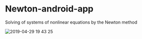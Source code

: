 # Newton-android-app
Solving of systems of nonlinear equations by the Newton method

![2019-04-29 19 43 25](https://user-images.githubusercontent.com/32476224/56912892-05c80780-6ab9-11e9-881e-955d1f3d59a9.jpg)
